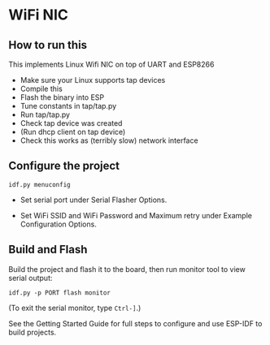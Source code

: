 # WiFi NIC

## How to run this

This implements Linux Wifi NIC on top of UART and ESP8266

- Make sure your Linux supports tap devices
- Compile this
- Flash the binary into ESP
- Tune constants in tap/tap.py
- Run tap/tap.py 
- Check tap device was created
- (Run dhcp client on tap device)
- Check this works as (terribly slow) network interface


## Configure the project

```
idf.py menuconfig
```

* Set serial port under Serial Flasher Options.

* Set WiFi SSID and WiFi Password and Maximum retry under Example Configuration Options.

## Build and Flash

Build the project and flash it to the board, then run monitor tool to view serial output:

```
idf.py -p PORT flash monitor
```

(To exit the serial monitor, type ``Ctrl-]``.)

See the Getting Started Guide for full steps to configure and use ESP-IDF to build projects.

```
